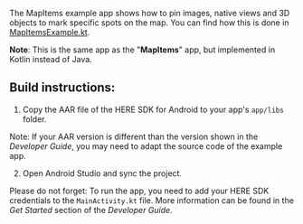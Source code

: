 The MapItems example app shows how to pin images, native views and 3D objects to mark specific spots on the map. You can find how this is done in [MapItemsExample.kt](app/src/main/java/com/here/mapitems/MapItemsExample.kt).

**Note**: This is the same app as the "**MapItems**" app, but implemented in Kotlin instead of Java.

Build instructions:
-------------------

1) Copy the AAR file of the HERE SDK for Android to your app's `app/libs` folder.

Note: If your AAR version is different than the version shown in the _Developer Guide_, you may need to adapt the source code of the example app.

2) Open Android Studio and sync the project.

Please do not forget: To run the app, you need to add your HERE SDK credentials to the `MainActivity.kt` file. More information can be found in the _Get Started_ section of the _Developer Guide_.
